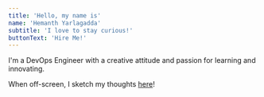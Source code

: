 ```yaml
---
title: 'Hello, my name is'
name: 'Hemanth Yarlagadda'
subtitle: 'I love to stay curious!'
buttonText: 'Hire Me!'
---
```


I'm a DevOps Engineer with a creative attitude and passion for learning and innovating. 


When off-screen, I sketch my thoughts [here](https://pin.it/4W1Rxtj)!
